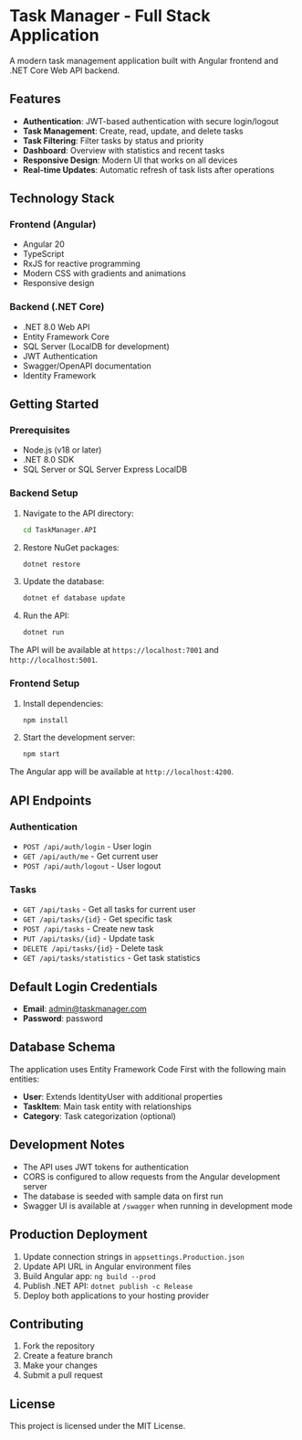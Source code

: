 # Task Manager - Full Stack Application

A modern task management application built with Angular frontend and .NET Core Web API backend.

## Features

- **Authentication**: JWT-based authentication with secure login/logout
- **Task Management**: Create, read, update, and delete tasks
- **Task Filtering**: Filter tasks by status and priority
- **Dashboard**: Overview with statistics and recent tasks
- **Responsive Design**: Modern UI that works on all devices
- **Real-time Updates**: Automatic refresh of task lists after operations

## Technology Stack

### Frontend (Angular)
- Angular 20
- TypeScript
- RxJS for reactive programming
- Modern CSS with gradients and animations
- Responsive design

### Backend (.NET Core)
- .NET 8.0 Web API
- Entity Framework Core
- SQL Server (LocalDB for development)
- JWT Authentication
- Swagger/OpenAPI documentation
- Identity Framework

## Getting Started

### Prerequisites
- Node.js (v18 or later)
- .NET 8.0 SDK
- SQL Server or SQL Server Express LocalDB

### Backend Setup

1. Navigate to the API directory:
   ```bash
   cd TaskManager.API
   ```

2. Restore NuGet packages:
   ```bash
   dotnet restore
   ```

3. Update the database:
   ```bash
   dotnet ef database update
   ```

4. Run the API:
   ```bash
   dotnet run
   ```

The API will be available at `https://localhost:7001` and `http://localhost:5001`.

### Frontend Setup

1. Install dependencies:
   ```bash
   npm install
   ```

2. Start the development server:
   ```bash
   npm start
   ```

The Angular app will be available at `http://localhost:4200`.

## API Endpoints

### Authentication
- `POST /api/auth/login` - User login
- `GET /api/auth/me` - Get current user
- `POST /api/auth/logout` - User logout

### Tasks
- `GET /api/tasks` - Get all tasks for current user
- `GET /api/tasks/{id}` - Get specific task
- `POST /api/tasks` - Create new task
- `PUT /api/tasks/{id}` - Update task
- `DELETE /api/tasks/{id}` - Delete task
- `GET /api/tasks/statistics` - Get task statistics

## Default Login Credentials

- **Email**: admin@taskmanager.com
- **Password**: password

## Database Schema

The application uses Entity Framework Code First with the following main entities:

- **User**: Extends IdentityUser with additional properties
- **TaskItem**: Main task entity with relationships
- **Category**: Task categorization (optional)

## Development Notes

- The API uses JWT tokens for authentication
- CORS is configured to allow requests from the Angular development server
- The database is seeded with sample data on first run
- Swagger UI is available at `/swagger` when running in development mode

## Production Deployment

1. Update connection strings in `appsettings.Production.json`
2. Update API URL in Angular environment files
3. Build Angular app: `ng build --prod`
4. Publish .NET API: `dotnet publish -c Release`
5. Deploy both applications to your hosting provider

## Contributing

1. Fork the repository
2. Create a feature branch
3. Make your changes
4. Submit a pull request

## License

This project is licensed under the MIT License.